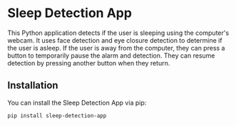 # Sleep Detection App

This Python application detects if the user is sleeping using the computer's webcam. It uses face detection and eye closure detection to determine if the user is asleep. If the user is away from the computer, they can press a button to temporarily pause the alarm and detection. They can resume detection by pressing another button when they return.

## Installation

You can install the Sleep Detection App via pip:

```bash
pip install sleep-detection-app